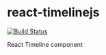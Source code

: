 # react-timelinejs
[![Build Status](https://travis-ci.org/wizcheng/react-timelinejs.svg?branch=master)](https://travis-ci.org/wizcheng/react-timelinejs)

React Timeline component


